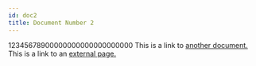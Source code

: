 ```yaml
---
id: doc2
title: Document Number 2
---
```

12345678900000000000000000000
This is a link to [another document.](doc3.md) This is a link to an [external page.](http://www.example.com)
